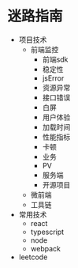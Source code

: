 # 迷路指南

* 项目技术
  * 前端监控
    * 前端sdk
     *  稳定性
      * jsError
      * 资源异常
      * 接口错误
      * 白屏
     *  用户体验
      * 加载时间
      * 性能指标
      * 卡顿  
     *  业务
      * PV
    * 服务端
    * 开源项目
  * 微前端
  * 工具链
* 常用技术
  * react
  * typescript
  * node
  * webpack
* leetcode
